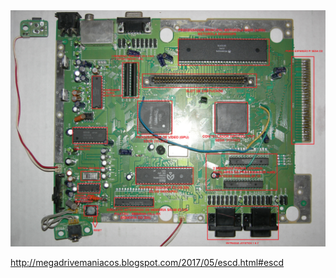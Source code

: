 
<img src="assets/MEGA DRIVE VA6 NORTE AMERICANO 02.png">

http://megadrivemaniacos.blogspot.com/2017/05/escd.html#escd
